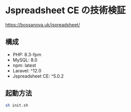 # Jspreadsheet CE の技術検証
https://bossanova.uk/jspreadsheet/

## 構成
- PHP: 8.3-fpm
- MySQL: 8.0
- npm: latest
- Laravel: ^12.0
- Jspreadsheet CE: ^5.0.2

## 起動方法
```bash
sh init.sh
```
